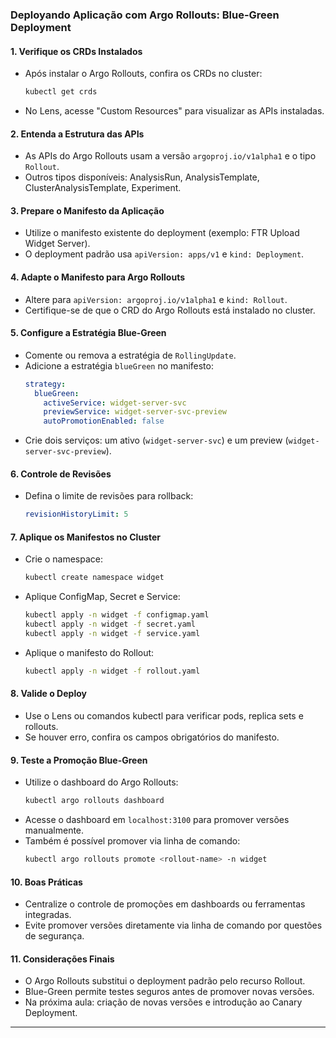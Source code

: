 ### Deployando Aplicação com Argo Rollouts: Blue-Green Deployment

#### 1. Verifique os CRDs Instalados

- Após instalar o Argo Rollouts, confira os CRDs no cluster:
  ```sh
  kubectl get crds
  ```
- No Lens, acesse "Custom Resources" para visualizar as APIs instaladas.

#### 2. Entenda a Estrutura das APIs

- As APIs do Argo Rollouts usam a versão `argoproj.io/v1alpha1` e o tipo `Rollout`.
- Outros tipos disponíveis: AnalysisRun, AnalysisTemplate, ClusterAnalysisTemplate, Experiment.

#### 3. Prepare o Manifesto da Aplicação

- Utilize o manifesto existente do deployment (exemplo: FTR Upload Widget Server).
- O deployment padrão usa `apiVersion: apps/v1` e `kind: Deployment`.

#### 4. Adapte o Manifesto para Argo Rollouts

- Altere para `apiVersion: argoproj.io/v1alpha1` e `kind: Rollout`.
- Certifique-se de que o CRD do Argo Rollouts está instalado no cluster.

#### 5. Configure a Estratégia Blue-Green

- Comente ou remova a estratégia de `RollingUpdate`.
- Adicione a estratégia `blueGreen` no manifesto:
  ```yaml
  strategy:
    blueGreen:
      activeService: widget-server-svc
      previewService: widget-server-svc-preview
      autoPromotionEnabled: false
  ```
- Crie dois serviços: um ativo (`widget-server-svc`) e um preview (`widget-server-svc-preview`).

#### 6. Controle de Revisões

- Defina o limite de revisões para rollback:
  ```yaml
  revisionHistoryLimit: 5
  ```

#### 7. Aplique os Manifestos no Cluster

- Crie o namespace:
  ```sh
  kubectl create namespace widget
  ```
- Aplique ConfigMap, Secret e Service:
  ```sh
  kubectl apply -n widget -f configmap.yaml
  kubectl apply -n widget -f secret.yaml
  kubectl apply -n widget -f service.yaml
  ```
- Aplique o manifesto do Rollout:
  ```sh
  kubectl apply -n widget -f rollout.yaml
  ```

#### 8. Valide o Deploy

- Use o Lens ou comandos kubectl para verificar pods, replica sets e rollouts.
- Se houver erro, confira os campos obrigatórios do manifesto.

#### 9. Teste a Promoção Blue-Green

- Utilize o dashboard do Argo Rollouts:
  ```sh
  kubectl argo rollouts dashboard
  ```
- Acesse o dashboard em `localhost:3100` para promover versões manualmente.
- Também é possível promover via linha de comando:
  ```sh
  kubectl argo rollouts promote <rollout-name> -n widget
  ```

#### 10. Boas Práticas

- Centralize o controle de promoções em dashboards ou ferramentas integradas.
- Evite promover versões diretamente via linha de comando por questões de segurança.

#### 11. Considerações Finais

- O Argo Rollouts substitui o deployment padrão pelo recurso Rollout.
- Blue-Green permite testes seguros antes de promover novas versões.
- Na próxima aula: criação de novas versões e introdução ao Canary Deployment.

---
